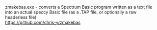 zmakebas.exe - converts a Spectrum Basic program written as a text file into an actual speccy Basic file (as a .TAP file, or optionally a raw headerless file)<br />
https://github.com/chris-y/zmakebas
